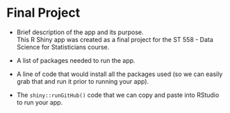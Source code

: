 # Final Project

- Brief description of the app and its purpose.  
This R Shiny app was created as a final project for the ST 558 - Data Science for Statisticians course.

- A list of packages needed to run the app.  

- A line of code that would install all the packages used (so we can easily grab that and run it prior to
running your app).  

- The `shiny::runGitHub()` code that we can copy and paste into RStudio to run your app.
